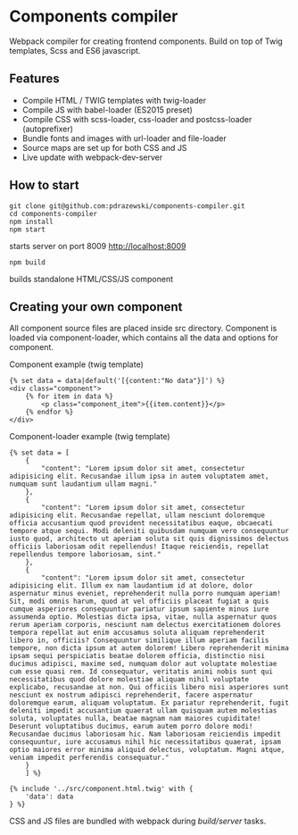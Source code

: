 # Components compiler

Webpack compiler for creating frontend components. Build on top of Twig templates, Scss and ES6 javascript.

## Features

- Compile HTML / TWIG templates with twig-loader
- Compile JS with babel-loader (ES2015 preset)
- Compile CSS with scss-loader, css-loader and postcss-loader (autoprefixer)
- Bundle fonts and images with url-loader and file-loader
- Source maps are set up for both CSS and JS
- Live update with webpack-dev-server

## How to start

```
git clone git@github.com:pdrazewski/components-compiler.git
cd components-compiler
npm install
npm start
```
starts server on port 8009
[http://localhost:8009](http://localhost:8009)

```
npm build
```
builds standalone HTML/CSS/JS component

## Creating your own component

All component source files are placed inside src directory. 
Component is loaded via component-loader, which contains all the data and options for component.

Component example (twig template)

```
{% set data = data|default('[{content:"No data"}]') %}
<div class="component">
    {% for item in data %}
        <p class="component_item">{{item.content}}</p>   
    {% endfor %}
</div>  
```

Component-loader example (twig template)

```
{% set data = [
    {
        "content": "Lorem ipsum dolor sit amet, consectetur adipisicing elit. Recusandae illum ipsa in autem voluptatem amet, numquam sunt laudantium ullam magni."
    },
    {
        "content": "Lorem ipsum dolor sit amet, consectetur adipisicing elit. Recusandae repellat, ullam nesciunt doloremque officia accusantium quod provident necessitatibus eaque, obcaecati tempore atque sequi. Modi deleniti quibusdam numquam vero consequuntur iusto quod, architecto ut aperiam soluta sit quis dignissimos delectus officiis laboriosam odit repellendus! Itaque reiciendis, repellat repellendus tempore laboriosam, sint."
    },
    {
        "content": "Lorem ipsum dolor sit amet, consectetur adipisicing elit. Illum ex nam laudantium id at dolore, dolor aspernatur minus eveniet, reprehenderit nulla porro numquam aperiam! Sit, modi omnis harum, quod at vel officiis placeat fugiat a quis cumque asperiores consequuntur pariatur ipsum sapiente minus iure assumenda optio. Molestias dicta ipsa, vitae, nulla aspernatur quos rerum aperiam corporis, nesciunt nam delectus exercitationem dolores tempora repellat aut enim accusamus soluta aliquam reprehenderit libero in, officiis? Consequuntur similique illum aperiam facilis tempore, non dicta ipsum at autem dolorem! Libero reprehenderit minima ipsam sequi perspiciatis beatae dolorem officia, distinctio nisi ducimus adipisci, maxime sed, numquam dolor aut voluptate molestiae cum esse quasi rem. Id consequatur, veritatis animi nobis sunt qui necessitatibus quod dolore molestiae aliquam nihil voluptate explicabo, recusandae at non. Qui officiis libero nisi asperiores sunt nesciunt ex nostrum adipisci reprehenderit, facere aspernatur doloremque earum, aliquam voluptatum. Ex pariatur reprehenderit, fugit deleniti impedit accusantium quaerat ullam quisquam autem molestias soluta, voluptates nulla, beatae magnam nam maiores cupiditate! Deserunt voluptatibus ducimus, earum autem porro dolore modi! Recusandae ducimus laboriosam hic. Nam laboriosam reiciendis impedit consequuntur, iure accusamus nihil hic necessitatibus quaerat, ipsam optio maiores error minima aliquid delectus, voluptatum. Magni atque, veniam impedit perferendis consequatur."
    }
    ] %}

{% include '../src/component.html.twig' with {
    'data': data
} %}
```
CSS and JS files are bundled with webpack during *build/server* tasks.

